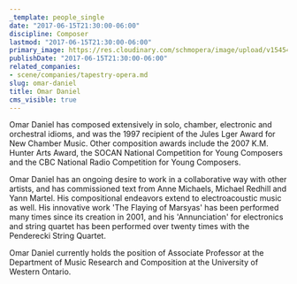 ```yaml
---
_template: people_single
date: "2017-06-15T21:30:00-06:00"
discipline: Composer
lastmod: "2017-06-15T21:30:00-06:00"
primary_image: https://res.cloudinary.com/schmopera/image/upload/v1545409169/media/webhook-uploads/1497583816643/2017-06-12---Omar-Daniel.jpg.jpg
publishDate: "2017-06-15T21:30:00-06:00"
related_companies:
- scene/companies/tapestry-opera.md
slug: omar-daniel
title: Omar Daniel
cms_visible: true
---
```


Omar Daniel has composed extensively in solo, chamber, electronic and orchestral idioms, and was the 1997 recipient of the Jules Lger Award for New Chamber Music. Other composition awards include the 2007 K.M. Hunter Arts Award, the SOCAN National Competition for Young Composers and the CBC National Radio Competition for Young Composers.

Omar Daniel has an ongoing desire to work in a collaborative way with other artists, and has commissioned text from Anne Michaels, Michael Redhill and Yann Martel. His compositional endeavors extend to electroacoustic music as well. His innovative work 'The Flaying of Marsyas' has been performed many times since its creation in 2001, and his 'Annunciation' for electronics and string quartet has been performed over twenty times with the Penderecki String Quartet.

Omar Daniel currently holds the position of Associate Professor at the Department of Music Research and Composition at the University of Western Ontario.
